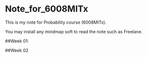 # Note_for_6008MITx
This is my note for Probability course (6008MITx). 

You may install any mindmap soft to read the note such as Freelane.


##Week 01:

##Week 02

